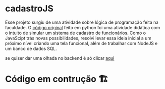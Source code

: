 # cadastroJS
Esse projeto surgiu de uma atividade sobre lógica de programação feita na faculdade. O [código original](https://github.com/Kaikeeksr/logica) feito em python foi uma atividade didática com o intuito de simular um sistema de cadastro de funcionários. Como o JavaScipt trás novas possibilidades, resolvi levar essa ideia inicial a um próximo nível criando uma tela funcional, além de trabalhar com NodeJS e um banco de dados SQL.


se quiser dar uma olhada no backend é só clicar [aqui](https://github.com/Kaikeeksr/cadastroJS-backend)

# Código em contrução 🏗
